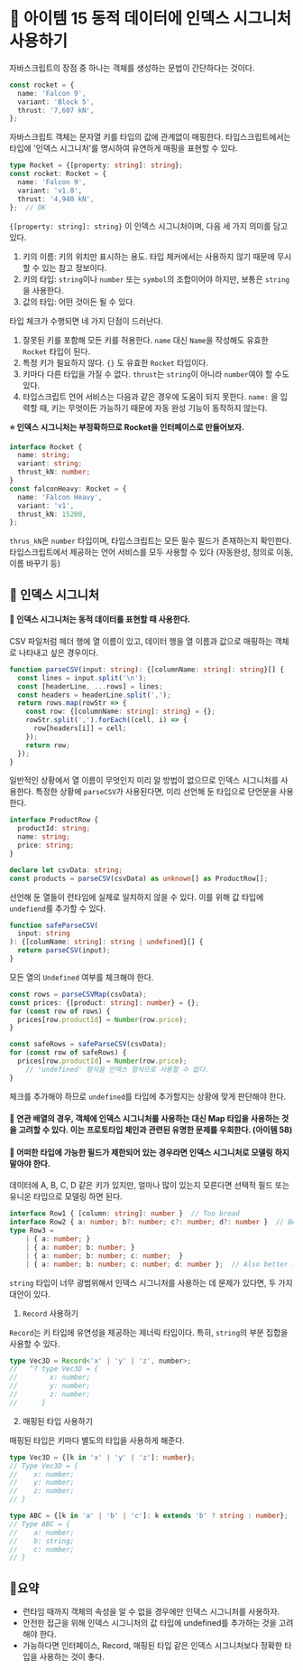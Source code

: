 # 📎 아이템 15 동적 데이터에 인덱스 시그니처 사용하기

자바스크립트의 장점 중 하나는 객체를 생성하는 문법이 간단하다는 것이다.

```typescript
const rocket = {
  name: 'Falcon 9',
  variant: 'Block 5',
  thrust: '7,607 kN',
};
```

자바스크립트 객체는 문자열 키를 타입의 값에 관계없이 매핑한다. 타입스크립트에서는 타입에 '인덱스 시그니처'를 명시하여 유연하게 매핑을 표현할 수 있다.

```typescript
type Rocket = {[property: string]: string};
const rocket: Rocket = {
  name: 'Falcon 9',
  variant: 'v1.0',
  thrust: '4,940 kN',
};  // OK
```

`{[property: string]: string}` 이 인덱스 시그니처이며, 다음 세 가지 의미를 담고 있다.

1. 키의 이름: 키의 위치만 표시하는 용도. 타입 체커에서는 사용하지 않기 때문에 무시할 수 있는 참고 정보이다.
2. 키의 타입: `string`이나 `number` 또는 `symbol`의 조합이어야 하지만, 보통은 `string`을 사용한다.
3. 값의 타입: 어떤 것이든 될 수 있다.

타입 체크가 수행되면 네 가지 단점이 드러난다.

1. 잘못된 키를 포함해 모든 키를 허용한다. `name` 대신 `Name`을 작성해도 유효한 `Rocket` 타입이 된다.
2. 특정 키가 필요하지 않다. `{}` 도 유효한 `Rocket` 타입이다.
3. 키마다 다른 타입을 가질 수 없다. `thrust`는 `string`이 아니라 `number`여야 할 수도 있다.
4. 타입스크립트 언어 서비스는 다음과 같은 경우에 도움이 되지 못한다. `name:` 을 입력할 때, 키는 무엇이든 가능하기 때문에 자동 완성 기능이 동작하지 않는다.

**⭐️ 인덱스 시그니처는 부정확하므로 Rocket을 인터페이스로 만들어보자.**

```typescript
interface Rocket {
  name: string;
  variant: string;
  thrust_kN: number;
}
const falconHeavy: Rocket = {
  name: 'Falcon Heavy',
  variant: 'v1',
  thrust_kN: 15200,
};
```

`thrus_kN`은 `number` 타입이며, 타입스크립트는 모든 필수 필드가 존재하는지 확인한다. 타입스크립트에서 제공하는 언어 서비스를 모두 사용할 수 있다 (자동완성, 정의로 이동, 이름 바꾸기 등)

## 📍 인덱스 시그니처

#### 🔗 인덱스 시그니처는 동적 데이터를 표현할 때 사용한다.

CSV 파일처럼 헤더 행에 열 이름이 있고, 데이터 행을 열 이름과 값으로 매핑하는 객체로 나타내고 싶은 경우이다.

```typescript
function parseCSV(input: string): {[columnName: string]: string}[] {
  const lines = input.split('\n');
  const [headerLine, ...rows] = lines;
  const headers = headerLine.split(',');
  return rows.map(rowStr => {
    const row: {[columnName: string]: string} = {};
    rowStr.split(',').forEach((cell, i) => {
      row[headers[i]] = cell;
    });
    return row;
  });
}
```

일반적인 상황에서 열 이름이 무엇인지 미리 알 방법이 없으므로 인덱스 시그니처를 사용한다. 특정한 상황에 `parseCSV`가 사용된다면, 미리 선언해 둔 타입으로 단언문을 사용한다.

```typescript
interface ProductRow {
  productId: string;
  name: string;
  price: string;
}

declare let csvData: string;
const products = parseCSV(csvData) as unknown[] as ProductRow[];
```

선언해 둔 열들이 런타임에 실제로 일치하지 않을 수 있다. 이를 위해 값 타입에 `undefiend`를 추가할 수 있다.

```typescript
function safeParseCSV(
  input: string
): {[columName: string]: string | undefined}[] {
  return parseCSV(input);
}
```

모든 열의 `Undefined` 여부를 체크해야 한다.

```typescript
const rows = parseCSVMap(csvData);
const prices: {[product: string]: number} = {};
for (const row of rows) {
  prices[row.productId] = Number(row.price);
}

const safeRows = safeParseCSV(csvData);
for (const row of safeRows) {
  prices[row.productId] = Number(row.price);
    // 'undefined' 형식을 인덱스 형식으로 사용할 수 없다.
}
```

체크를 추가해야 하므로 `undefined`를 타입에 추가할지는 상황에 맞게 판단해야 한다.

#### 🔗  연관 배열의 경우, 객체에 인덱스 시그니처를 사용하는 대신 Map 타입을 사용하는 것을 고려할 수 있다. 이는 프로토타입 체인과 관련된 유명한 문제를 우회한다. (아이템 58)

#### 🔗 어떠한 타입에 가능한 필드가 제한되어 있는 경우라면 인덱스 시그니처로 모델링 하지 말아야 한다.

데이터에 A, B, C, D 같은 키가 있지만, 얼마나 많이 있는지 모른다면 선택적 필드 또는 유니온 타입으로 모델링 하면 된다.

```typescript
interface Row1 { [column: string]: number }  // Too broad
interface Row2 { a: number; b?: number; c?: number; d?: number }  // Better
type Row3 =
    | { a: number; }
    | { a: number; b: number; }
    | { a: number; b: number; c: number;  }
    | { a: number; b: number; c: number; d: number };  // Also better 가장 정확하지만 사용하기 번거로움
```

`string` 타입이 너무 광범위해서 인덱스 시그니처를 사용하는 데 문제가 있다면, 두 가지 대안이 있다.

1. `Record` 사용하기

`Record`는 키 타입에 유연성을 제공하는 제너릭 타입이다. 특히, `string`의 부분 집합을 사용할 수 있다.

```typescript
type Vec3D = Record<'x' | 'y' | 'z', number>;
//   ^? type Vec3D = {
//        x: number;
//        y: number;
//        z: number;
//      }
```

2. 매핑된 타입 사용하기

매핑된 타입은 키마다 별도의 타입을 사용하게 해준다.

```typescript
type Vec3D = {[k in 'x' | 'y' | 'z']: number};
// Type Vec3D = {
//    x: number;
//    y: number;
//    z: number;
// }

type ABC = {[k in 'a' | 'b' | 'c']: k extends 'b' ? string : number};
// Type ABC = {
//    a: number;
//    b: string;
//    c: number;
// }
```

## 📍요약

* 런타임 때까지 객체의 속성을 알 수 없을 경우에만 인덱스 시그니처를 사용하자.
* 안전한 접근을 위해 인덱스 시그니처의 값 타입에 undefined를 추가하는 것을 고려해야 한다.
* 가능하다면 인터페이스, Record, 매핑된 타입 같은 인덱스 시그니처보다 정확한 타입을 사용하는 것이 좋다.

